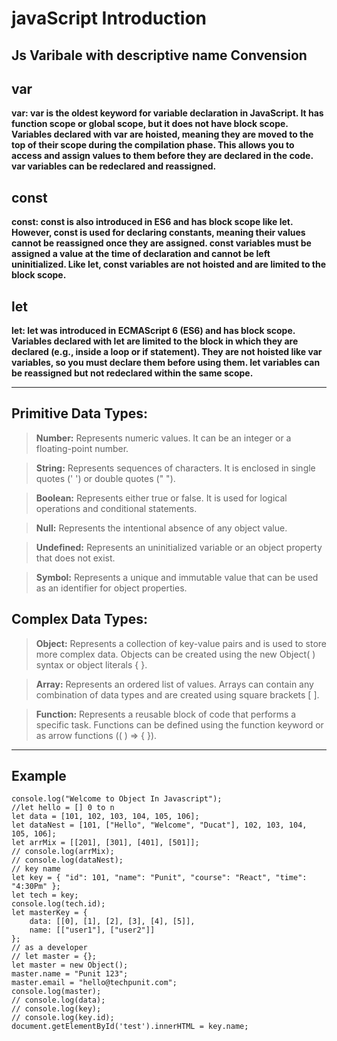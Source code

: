 # javaScript Introduction 

## Js Varibale with descriptive name Convension

## var 

**var: var is the oldest keyword for variable declaration in JavaScript. It has function scope or global scope, but it does not have block scope. Variables declared with var are hoisted, meaning they are moved to the top of their scope during the compilation phase. This allows you to access and assign values to them before they are declared in the code. var variables can be redeclared and reassigned.**


## const

**const: const is also introduced in ES6 and has block scope like let. However, const is used for declaring constants, meaning their values cannot be reassigned once they are assigned. const variables must be assigned a value at the time of declaration and cannot be left uninitialized. Like let, const variables are not hoisted and are limited to the block scope.**


## let 

**let: let was introduced in ECMAScript 6 (ES6) and has block scope. Variables declared with let are limited to the block in which they are declared (e.g., inside a loop or if statement). They are not hoisted like var variables, so you must declare them before using them. let variables can be reassigned but not redeclared within the same scope.**

<hr>

## Primitive Data Types:

> **Number:** Represents numeric values. It can be an integer or a floating-point number.

> **String:** Represents sequences of characters. It is enclosed in single quotes (' ') or double quotes (" ").

> **Boolean:** Represents either true or false. It is used for logical operations and conditional statements.

> **Null:** Represents the intentional absence of any object value.

> **Undefined:** Represents an uninitialized variable or an object property that does not exist.

> **Symbol:** Represents a unique and immutable value that can be used as an identifier for object properties.

## Complex Data Types:

> **Object:** Represents a collection of key-value pairs and is used to store more complex data. Objects can be created using the new Object( ) syntax or object literals { }.

> **Array:** Represents an ordered list of values. Arrays can contain any combination of data types and are created using square brackets [ ].

> **Function:** Represents a reusable block of code that performs a specific task. Functions can be defined using the function keyword or as arrow functions (( ) => { }).

<hr>

## Example

```
console.log("Welcome to Object In Javascript");
//let hello = [] 0 to n
let data = [101, 102, 103, 104, 105, 106];
let dataNest = [101, ["Hello", "Welcome", "Ducat"], 102, 103, 104, 105, 106];
let arrMix = [[201], [301], [401], [501]];
// console.log(arrMix);
// console.log(dataNest);
// key name 
let key = { "id": 101, "name": "Punit", "course": "React", "time": "4:30Pm" };
let tech = key;
console.log(tech.id);
let masterKey = {
    data: [[0], [1], [2], [3], [4], [5]],
    name: [["user1"], ["user2"]]
};
// as a developer
// let master = {};
let master = new Object();
master.name = "Punit 123";
master.email = "hello@techpunit.com";
console.log(master);
// console.log(data);
// console.log(key);
// console.log(key.id);
document.getElementById('test').innerHTML = key.name;



```








